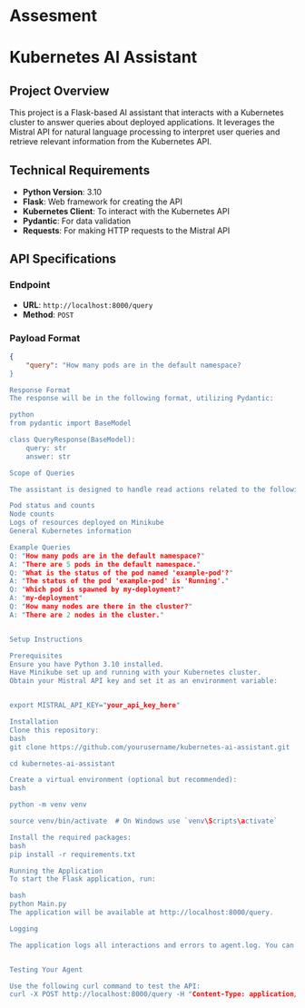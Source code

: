 # Assesment

# Kubernetes AI Assistant

## Project Overview

This project is a Flask-based AI assistant that interacts with a Kubernetes cluster to answer queries about deployed applications. It leverages the Mistral API for natural language processing to interpret user queries and retrieve relevant information from the Kubernetes API.

## Technical Requirements

- **Python Version**: 3.10
- **Flask**: Web framework for creating the API
- **Kubernetes Client**: To interact with the Kubernetes API
- **Pydantic**: For data validation
- **Requests**: For making HTTP requests to the Mistral API

## API Specifications

### Endpoint

- **URL**: `http://localhost:8000/query`
- **Method**: `POST`

### Payload Format

```json
{
    "query": "How many pods are in the default namespace?
}

Response Format
The response will be in the following format, utilizing Pydantic:

python
from pydantic import BaseModel

class QueryResponse(BaseModel):
    query: str
    answer: str

Scope of Queries

The assistant is designed to handle read actions related to the following topics:

Pod status and counts
Node counts
Logs of resources deployed on Minikube
General Kubernetes information

Example Queries
Q: "How many pods are in the default namespace?"
A: "There are 5 pods in the default namespace."
Q: "What is the status of the pod named 'example-pod'?"
A: "The status of the pod 'example-pod' is 'Running'."
Q: "Which pod is spawned by my-deployment?"
A: "my-deployment"
Q: "How many nodes are there in the cluster?"
A: "There are 2 nodes in the cluster."


Setup Instructions

Prerequisites
Ensure you have Python 3.10 installed.
Have Minikube set up and running with your Kubernetes cluster.
Obtain your Mistral API key and set it as an environment variable:


export MISTRAL_API_KEY="your_api_key_here"

Installation
Clone this repository:
bash
git clone https://github.com/yourusername/kubernetes-ai-assistant.git

cd kubernetes-ai-assistant

Create a virtual environment (optional but recommended):
bash

python -m venv venv

source venv/bin/activate  # On Windows use `venv\Scripts\activate`

Install the required packages:
bash
pip install -r requirements.txt

Running the Application
To start the Flask application, run:

bash
python Main.py
The application will be available at http://localhost:8000/query.

Logging

The application logs all interactions and errors to agent.log. You can check this file for detailed logs and debugging information.


Testing Your Agent

Use the following curl command to test the API:
curl -X POST http://localhost:8000/query -H "Content-Type: application/json" -d '{"query": "How many pods are in the default namespace?"}'






